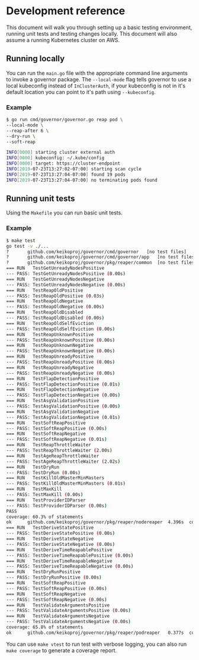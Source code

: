 # Development reference

This document will walk you through setting up a basic testing environment, running unit tests and testing changes locally.
This document will also assume a running Kubernetes cluster on AWS.

## Running locally

You can run the `main.go` file with the appropriate command line arguments to invoke a governor package.
The `--local-mode` flag tells governor to use a local kubeconfig instead of `InClusterAuth`, if your kubeconfig is not in it's default location you can point to it's path using `--kubeconfig`.

### Example

```bash
$ go run cmd/governor/governor.go reap pod \
--local-mode \
--reap-after 6 \
--dry-run \
--soft-reap

INFO[0000] starting cluster external auth
INFO[0000] kubeconfig: ~/.kube/config
INFO[0000] target: https://cluster-endpoint
INFO[2019-07-23T13:27:02-07:00] starting scan cycle
INFO[2019-07-23T13:27:04-07:00] found 19 pods
INFO[2019-07-23T13:27:04-07:00] no terminating pods found
```

## Running unit tests

Using the `Makefile` you can run basic unit tests.

### Example

```bash
$ make test
go test -v ./...
?       github.com/keikoproj/governor/cmd/governor   [no test files]
?       github.com/keikoproj/governor/cmd/governor/app   [no test files]
?       github.com/keikoproj/governor/pkg/reaper/common  [no test files]
=== RUN   TestGetUnreadyNodesPositive
--- PASS: TestGetUnreadyNodesPositive (0.00s)
=== RUN   TestGetUnreadyNodesNegative
--- PASS: TestGetUnreadyNodesNegative (0.00s)
=== RUN   TestReapOldPositive
--- PASS: TestReapOldPositive (0.03s)
=== RUN   TestReapOldNegative
--- PASS: TestReapOldNegative (0.00s)
=== RUN   TestReapOldDisabled
--- PASS: TestReapOldDisabled (0.00s)
=== RUN   TestReapOldSelfEviction
--- PASS: TestReapOldSelfEviction (0.00s)
=== RUN   TestReapUnknownPositive
--- PASS: TestReapUnknownPositive (0.00s)
=== RUN   TestReapUnknownNegative
--- PASS: TestReapUnknownNegative (0.00s)
=== RUN   TestReapUnreadyPositive
--- PASS: TestReapUnreadyPositive (0.00s)
=== RUN   TestReapUnreadyNegative
--- PASS: TestReapUnreadyNegative (0.00s)
=== RUN   TestFlapDetectionPositive
--- PASS: TestFlapDetectionPositive (0.01s)
=== RUN   TestFlapDetectionNegative
--- PASS: TestFlapDetectionNegative (0.00s)
=== RUN   TestAsgValidationPositive
--- PASS: TestAsgValidationPositive (0.00s)
=== RUN   TestAsgValidationNegative
--- PASS: TestAsgValidationNegative (0.01s)
=== RUN   TestSoftReapPositive
--- PASS: TestSoftReapPositive (0.00s)
=== RUN   TestSoftReapNegative
--- PASS: TestSoftReapNegative (0.01s)
=== RUN   TestReapThrottleWaiter
--- PASS: TestReapThrottleWaiter (2.00s)
=== RUN   TestAgeReapThrottleWaiter
--- PASS: TestAgeReapThrottleWaiter (2.02s)
=== RUN   TestDryRun
--- PASS: TestDryRun (0.00s)
=== RUN   TestKillOldMasterMinMasters
--- PASS: TestKillOldMasterMinMasters (0.01s)
=== RUN   TestMaxKill
--- PASS: TestMaxKill (0.00s)
=== RUN   TestProviderIDParser
--- PASS: TestProviderIDParser (0.00s)
PASS
coverage: 60.3% of statements
ok      github.com/keikoproj/governor/pkg/reaper/nodereaper  4.396s  coverage: 60.3% of statements
=== RUN   TestDeriveStatePositive
--- PASS: TestDeriveStatePositive (0.00s)
=== RUN   TestDeriveStateNegative
--- PASS: TestDeriveStateNegative (0.00s)
=== RUN   TestDeriveTimeReapablePositive
--- PASS: TestDeriveTimeReapablePositive (0.00s)
=== RUN   TestDeriveTimeReapableNegative
--- PASS: TestDeriveTimeReapableNegative (0.00s)
=== RUN   TestDryRunPositive
--- PASS: TestDryRunPositive (0.00s)
=== RUN   TestSoftReapPositive
--- PASS: TestSoftReapPositive (0.00s)
=== RUN   TestSoftReapNegative
--- PASS: TestSoftReapNegative (0.00s)
=== RUN   TestValidateArgumentsPositive
--- PASS: TestValidateArgumentsPositive (0.00s)
=== RUN   TestValidateArgumentsNegative
--- PASS: TestValidateArgumentsNegative (0.00s)
coverage: 65.8% of statements
ok      github.com/keikoproj/governor/pkg/reaper/podreaper   0.377s  coverage: 65.8% of statements
```

You can use `make vtest` to run test with verbose logging, you can also run `make coverage` to generate a coverage report.
